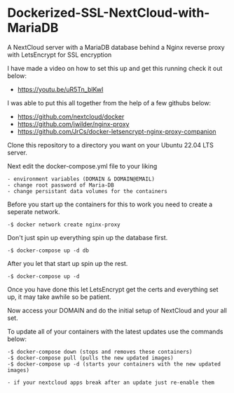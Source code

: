 # Dockerized-SSL-NextCloud-with-MariaDB
A NextCloud server with a MariaDB database behind a Nginx reverse proxy with LetsEncrypt for SSL encryption

I have made a video on how to set this up and get this running check it out below:

   - https://youtu.be/uR5Tn_blKwI

I was able to put this all together from the help of a few githubs below:
   - https://github.com/nextcloud/docker
   - https://github.com/jwilder/nginx-proxy
   - https://github.com/JrCs/docker-letsencrypt-nginx-proxy-companion

Clone this repository to a directory you want on your Ubuntu 22.04 LTS server.

Next edit the docker-compose.yml file to your liking 

    - environment variables (DOMAIN & DOMAIN@EMAIL)
    - change root password of Maria-DB
    - change persistant data volumes for the containers
  
Before you start up the containers for this to work you need to create a seperate network.

    -$ docker network create nginx-proxy
  
Don't just spin up everything spin up the database first.

    -$ docker-compose up -d db
  
After you let that start up spin up the rest.

    -$ docker-compose up -d
  
Once you have done this let LetsEncrypt get the certs and everything set up, it may take awhile so be patient.

Now access your DOMAIN and do the initial setup of NextCloud and your all set.

To update all of your containers with the latest updates use the commands below:

    -$ docker-compose down (stops and removes these containers)
    -$ docker-compose pull (pulls the new updated images)
    -$ docker-compose up -d (starts your containers with the new updated images)
  
    - if your nextcloud apps break after an update just re-enable them
